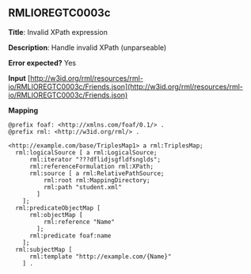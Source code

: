 ## RMLIOREGTC0003c

**Title**: Invalid XPath expression

**Description**: Handle invalid XPath (unparseable)

**Error expected?** Yes

**Input**
 [http://w3id.org/rml/resources/rml-io/RMLIOREGTC0003c/Friends.json](http://w3id.org/rml/resources/rml-io/RMLIOREGTC0003c/Friends.json)

**Mapping**
```
@prefix foaf: <http://xmlns.com/foaf/0.1/> .
@prefix rml: <http://w3id.org/rml/> .

<http://example.com/base/TriplesMap1> a rml:TriplesMap;
  rml:logicalSource [ a rml:LogicalSource;
      rml:iterator "???dflidjsgfldfsnglds";
      rml:referenceFormulation rml:XPath;
      rml:source [ a rml:RelativePathSource;
          rml:root rml:MappingDirectory;
          rml:path "student.xml"
        ]
    ];
  rml:predicateObjectMap [
      rml:objectMap [
          rml:reference "Name"
        ];
      rml:predicate foaf:name
    ];
  rml:subjectMap [
      rml:template "http://example.com/{Name}"
    ] .

```

